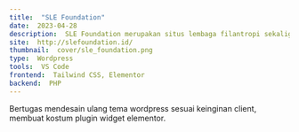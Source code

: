 ```yaml
---
title:  "SLE Foundation"
date:  2023-04-28
description:  SLE Foundation merupakan situs lembaga filantropi sekaligus lembaga yang bergerak untuk kemanusiaan.
site:  http://slefoundation.id/
thumbnail:  cover/sle_foundation.png
type:  Wordpress
tools:  VS Code
frontend:  Tailwind CSS, Elementor
backend:  PHP
---
```


Bertugas mendesain ulang tema wordpress sesuai keinginan client, membuat kostum plugin widget elementor.
